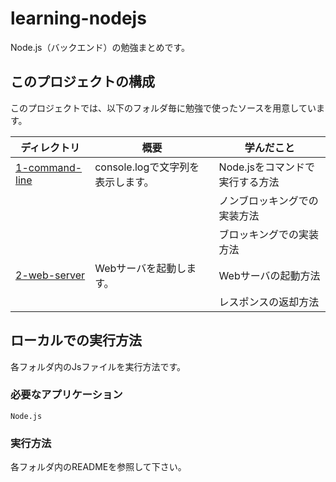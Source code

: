 # learning-nodejs
Node.js（バックエンド）の勉強まとめです。

## このプロジェクトの構成  
このプロジェクトでは、以下のフォルダ毎に勉強で使ったソースを用意しています。  

| ディレクトリ                             | 概要                     | 学んだこと               |
| ---------------------------------- | ---------------------- | ------------------- |
| [1-command-line](./1-command-line) | console.logで文字列を表示します。 | Node.jsをコマンドで実行する方法 |
|                                    |                        | ノンブロッキングでの実装方法      |
|                                    |                        | ブロッキングでの実装方法        |
| [2-web-server](./2-web-server)     | Webサーバを起動します。          | Webサーバの起動方法         |
|                                    |                        | レスポンスの返却方法          |

## ローカルでの実行方法
各フォルダ内のJsファイルを実行方法です。  

### 必要なアプリケーション
```Node.js```  

### 実行方法
各フォルダ内のREADMEを参照して下さい。  

